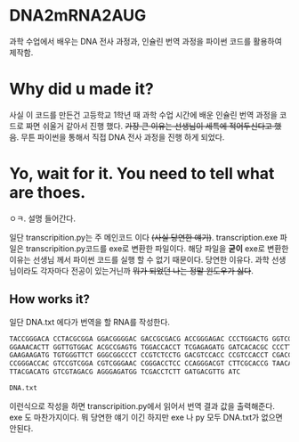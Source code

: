 # DNA2mRNA2AUG
과학 수업에서 배우는 DNA 전사 과정과, 인슐린 번역 과정을 파이썬 코드를 활용하여 제작함. 

# Why did u made it?
사실 이 코드를 만든건 고등학교 1학년 때 과학 수업 시간에 배운 인슐린 번역 과정을 코드로 짜면 쉬울거 같아서 진행 했다. ~~가장 큰 이유는 선생님이 세특에 적어두신다고 했음~~. 무튼 파이썬을 통해서 직접 DNA 전사 과정을 진행 하게 되었다.

# Yo, wait for it. You need to tell what are thoes.
ㅇㅋ. 설명 들어간다.

일단 transcripition.py는 주 메인코드 이다 ~~(사실 당연한 얘기)~~. transcription.exe 파일은 transcripition.py코드를 exe로 변환한 파일이다. 해당 파일을 __굳이__ exe로 변환한 이유는 선생님 께서 파이썬 코드를 실행 할 수 없기 때문이다. 당연한 이유다. 과학 선생님이라도 각자마다 전공이 있는거닌까 ~~뭐가 되었던 나는 정말 윈도우가 싫다~~.

## How works it?
일단 DNA.txt 에다가 번역을 할 RNA를 작성한다. 
```txt
TACCGGGACA CCTACGCGGA GGACGGGGAC GACCGCGACG ACCGGGAGAC CCCTGGACTG GGTCGGCGTC
GGAAACACTT GGTTGTGGAC ACGCCGAGTG TGGACCACCT TCGAGAGATG GATCACACGC CCCTTGCTCC
GAAGAAGATG TGTGGGTTCT GGGCGGCCCT CCGTCTCCTG GACGTCCACC CCGTCCACCT CGACCCGCCC
CCGGGACCAC GTCCGTCGGA CGTCGGGAAC CGGGACCTCC CCAGGGACGT CTTCGCACCG TAACACCTTG
TTACGACATG GTCGTAGACG AGGGAGATGG TCGACCTCTT GATGACGTTG ATC

DNA.txt
```
이런식으로 작성을 하면 transcripition.py에서 읽어서 번역 결과 값을 출력해준다. exe 도 마찬가지이다. 뭐 당연한 얘기 이긴 하지만 exe 나 py 모두 DNA.txt가 없으면 안된다.